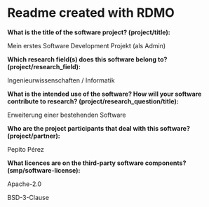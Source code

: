 # Readme created with RDMO

**What is the title of the software project? (project/title):**

Mein erstes Software Development Projekt (als Admin)

**Which research field(s) does this software belong to?
(project/research_field):**

Ingenieurwissenschaften / Informatik

**What is the intended use of the software? How will your software
contribute to research? (project/research_question/title):**

Erweiterung einer bestehenden Software

**Who are the project participants that deal with this software?
(project/partner):**

Pepito Pérez

**What licences are on the third-party software components?
(smp/software-license):**

Apache-2.0

BSD-3-Clause
